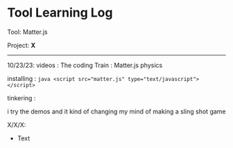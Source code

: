 # Tool Learning Log

Tool: Matter.js

Project: **X**

---

10/23/23:
videos : The coding Train : Matter.js physics 

installing : ```java <script src="matter.js" type="text/javascript"></script> ```

tinkering :

i try the demos and it kind of changing my mind of making a sling shot game




X/X/X:
* Text


<!-- 
* Links you used today (websites, videos, etc)
* Things you tried, progress you made, etc
* Challenges, a-ha moments, etc
* Questions you still have
* What you're going to try next
-->
